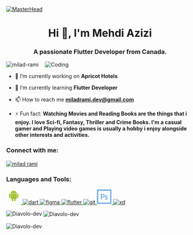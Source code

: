[![MasterHead](https://miro.medium.com/max/1400/1*vkfI4nFNheC5v0p7wzDtGg.gif)](https://www.linkedin.com/in/milad-rami-2ba302263/)
<h1 align="center">Hi 👋, I'm Mehdi Azizi</h1>
<h3 align="center">A passionate Flutter Developer from Canada.</h3>
<img align="right" alt="Coding" width="400" src="https://camo.githubusercontent.com/5ddf73ad3a205111cf8c686f687fc216c2946a75005718c8da5b837ad9de78c9/68747470733a2f2f7468756d62732e6766796361742e636f6d2f4576696c4e657874446576696c666973682d736d616c6c2e676966">

<p align="left"> <img src="https://komarev.com/ghpvc/?username=milad-rami&label=Profile%20views&color=0e75b6&style=flat" alt="milad-rami" /> </p>

- 🔭 I’m currently working on **Apricot Hotels**

- 🌱 I’m currently learning **Flutter Developer**

- 📫 How to reach me **miladrami.dev@gmail.com**


- ⚡ Fun fact: **Watching Movies and Reading Books are the things that i enjoy. I love Sci-fi, Fantasy, Thriller and Crime Books. I'm a casual gamer and Playing video games is usually a hobby i enjoy alongside other interests and activities.**

<h3 align="left">Connect with me:</h3>
<p align="left">
<a href="https://www.linkedin.com/in/linducdcd" target="blank"><img align="center" src="https://raw.githubusercontent.com/rahuldkjain/github-profile-readme-generator/master/src/images/icons/Social/linked-in-alt.svg" alt="milad rami" height="30" width="40" /></a>
</p>

<h3 align="left">Languages and Tools:</h3>
<p align="left"> <a href="https://developer.android.com" target="_blank" rel="noreferrer"> <img src="https://raw.githubusercontent.com/devicons/devicon/master/icons/android/android-original-wordmark.svg" alt="android" width="40" height="40"/> </a> <a href="https://dart.dev" target="_blank" rel="noreferrer"> <img src="https://www.vectorlogo.zone/logos/dartlang/dartlang-icon.svg" alt="dart" width="40" height="40"/> </a> <a href="https://www.figma.com/" target="_blank" rel="noreferrer"> <img src="https://www.vectorlogo.zone/logos/figma/figma-icon.svg" alt="figma" width="40" height="40"/> </a> <a href="https://flutter.dev" target="_blank" rel="noreferrer"> <img src="https://www.vectorlogo.zone/logos/flutterio/flutterio-icon.svg" alt="flutter" width="40" height="40"/> </a> <a href="https://git-scm.com/" target="_blank" rel="noreferrer"> <img src="https://www.vectorlogo.zone/logos/git-scm/git-scm-icon.svg" alt="git" width="40" height="40"/> </a> <a href="https://www.photoshop.com/en" target="_blank" rel="noreferrer"> <img src="https://raw.githubusercontent.com/devicons/devicon/master/icons/photoshop/photoshop-line.svg" alt="photoshop" width="40" height="40"/> </a> <a href="https://www.adobe.com/products/xd.html" target="_blank" rel="noreferrer"> <img src="https://cdn.worldvectorlogo.com/logos/adobe-xd.svg" alt="xd" width="40" height="40"/> </a> </p>

<p><img align="left" src="https://github-readme-stats.vercel.app/api/top-langs?username=Diavolo-dev&show_icons=true&locale=en&layout=compact" alt="Diavolo-dev" /></p>

<p>&nbsp;<img align="center" src="https://github-readme-stats.vercel.app/api?username=Diavolo-dev&show_icons=true&locale=en" alt="Diavolo-dev" /></p>

<p><img align="center" src="https://github-readme-streak-stats.herokuapp.com/?user=Diavolo-dev&" alt="Diavolo-dev" /></p>
